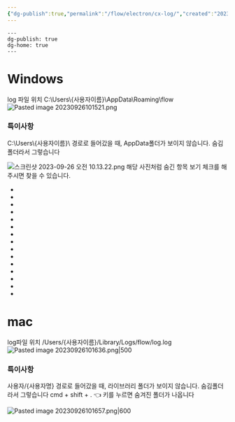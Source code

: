 ```yaml
---
{"dg-publish":true,"permalink":"/flow/electron/cx-log/","created":"2023-09-26T10:12:47.719+09:00","updated":"2023-10-26T13:32:38.410+09:00"}
---
```


```
---
dg-publish: true
dg-home: true
---
```

# Windows

log 파일 위치
C:\\Users\\{사용자이름}\\AppData\\Roaming\\flow
![Pasted image 20230926101521.png](/img/user/Pasted%20image%2020230926101521.png)

### 특이사항

C:\\Users\\{사용자이름}\\ 경로로 들어갔을 때, AppData폴더가 보이지 않습니다. 숨김폴더라서 그렇습니다

![스크린샷 2023-09-26 오전 10.13.22.png](/img/user/%EC%8A%A4%ED%81%AC%EB%A6%B0%EC%83%B7%202023-09-26%20%EC%98%A4%EC%A0%84%2010.13.22.png)
해당 사진처럼 숨긴 항목 보기 체크를 해주시면 찾을 수 있습니다.




-
-
-
-
-
-
-
-
-
-
-
-
-
-
-






# mac
log파일 위치
/Users/{사용자이름}/Library/Logs/flow/log.log
![Pasted image 20230926101636.png|500](/img/user/Pasted%20image%2020230926101636.png)

### 특이사항

사용자/{사용자명} 경로로 들어갔을 때, 라이브러리 폴더가 보이지 않습니다. 숨김폴더라서 그렇습니다
cmd + shift + .    👈 키를 누르면 숨겨진 폴더가 나옵니다

![Pasted image 20230926101657.png|600](/img/user/Pasted%20image%2020230926101657.png)